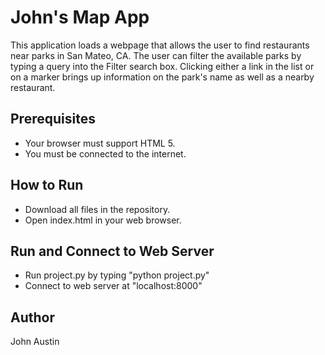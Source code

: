 # John's Map App

This application loads a webpage that allows the user to find restaurants near parks in San Mateo, CA.
The user can filter the available parks by typing a query into the Filter search box.
Clicking either a link in the list or on a marker brings up information on the park's name as well as a nearby restaurant.

## Prerequisites
* Your browser must support HTML 5.
* You must be connected to the internet.

## How to Run
* Download all files in the repository.
* Open index.html in your web browser.

## Run and Connect to Web Server
* Run project.py by typing "python project.py"
* Connect to web server at "localhost:8000"

## Author
John Austin